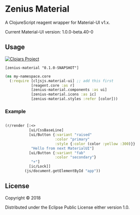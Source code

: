 # Zenius Material

A ClojureScript reagent wrapper for Material-UI v1.x.

Current Material-UI version: 1.0.0-beta.40-0

## Usage

[![Clojars Project](https://img.shields.io/clojars/v/zenius-material.svg)](https://clojars.org/zenius-material)

```
[zenius-material "0.1.0-SNAPSHOT"]
```

```clj
(ns my-namespace.core
  (:require [cljsjs.material-ui] ;; add this first
            [reagent.core :as r]
            [zenius-material.components :as ui]
            [zenius-material.icons :as ic]
            [zenius-material.styles :refer [color]))
```

### Example

```clj

(r/render [:<>
           [ui/CssBaseLine]
           [ui/Button {:variant "raised"
                       :color "primary"
                       :style {:color (color :yellow :300)}}
            "Hello from next MaterialUI"]
           [ui/Button {:variant "fab"
                       :color "secondary"}
            "+"]
           [ic/Lock]]
         (js/document.getElementById "app"))

```

## License

Copyright © 2018

Distributed under the Eclipse Public License either version 1.0.
